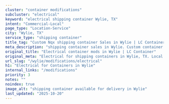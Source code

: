 ```yaml
---
cluster: "container modifications"
subcluster: "electrical"
keyword: "electrical shipping container Wylie, TX"
intent: "Commercial-Local"
page_type: "Location-Service"
city: "Wylie, TX"
service_type: "shipping container"
title_tag: "Custom Nqx shipping container Sales in Wylie | LC Container"
meta_description: "shipping container sales in Wylie. Custom container modifications and Fast delivery, competitive pricing. Serving modifications area. Quote ID: 9W8. Call (214) 524-4168 for your free quote today."
original_title: "Electrical container mods in Wylie | LC Container"
original_meta: "Electrical for shipping containers in Wylie, TX. Local fabrication & pro install. LC Container — Since 2003. Get a quote."
url_slug: "/wylie/modifications/electrical"
h1: "Electrical for Containers in Wylie"
internal_links: "/modifications"
priority: 3
notes: ""
noindex: true
image_alt: "shipping container available for delivery in Wylie"
last_updated: "2025-10-20"
---
```


<!-- TODO: Add unique city/inventory copy, images, and internal links here. -->
